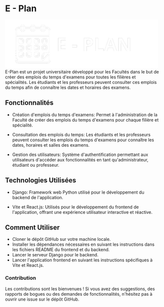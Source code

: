 # E - Plan
![E-Plan logo](https://github.com/sabuuuu/e-plan/blob/main/lg.png)
E-Plan est un projet universitaire développé pour les Facultés dans le but de créer des emplois du temps d'examens pour toutes les filières et spécialités. Les étudiants et les professeurs peuvent consulter ces emplois du temps afin de connaître les dates et horaires des examens.

## Fonctionnalités
- Création d'emplois du temps d'examens: Permet à l'administration de la Faculté de créer des emplois du temps d'examens pour chaque filière et spécialité.

- Consultation des emplois du temps: Les étudiants et les professeurs peuvent consulter les emplois du temps d'examens pour connaître les dates, horaires et salles des examens.

- Gestion des utilisateurs: Système d'authentification permettant aux utilisateurs d'accéder aux fonctionnalités en tant qu'administrateur, étudiant ou professeur.

## Technologies Utilisées
- Django: Framework web Python utilisé pour le développement du backend de l'application.

- Vite et React.js: Utilisés pour le développement du frontend de l'application, offrant une expérience utilisateur interactive et réactive.

## Comment Utiliser
- Cloner le dépôt GitHub sur votre machine locale.
- Installer les dépendances nécessaires en suivant les instructions dans les fichiers README du frontend et du backend.
- Lancer le serveur Django pour le backend.
- Lancer l'application frontend en suivant les instructions spécifiques à Vite et React.js.

### Contribution
Les contributions sont les bienvenues ! Si vous avez des suggestions, des rapports de bogues ou des demandes de fonctionnalités, n'hésitez pas à ouvrir une issue sur le dépôt GitHub.
